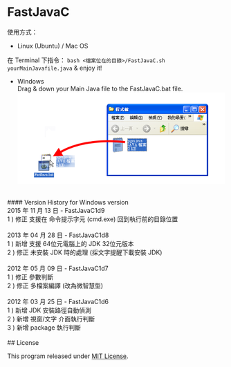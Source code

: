 # FastJavaC

使用方式：

* Linux (Ubuntu) / Mac OS

在 Terminal 下指令： `bash <檔案位在的目錄>/FastJavaC.sh yourMainJavafile.java` & enjoy it!
 
* Windows <br />
Drag & down your Main Java file to the FastJavaC.bat file.
![image](https://raw.githubusercontent.com/syneart/FastJavaC/master/FastJava_batch_snapshot.png)

<br />
#### Version History for Windows version<br />
2015 年 11 月 13 日 - FastJavaC1d9<br />
1 ) 修正 支援在 命令提示字元 (cmd.exe) 回到執行前的目錄位置<br />
<br />
2013 年 04 月 28 日 - FastJavaC1d8<br />
1 ) 新增 支援 64位元電腦上的 JDK 32位元版本<br />
2 ) 修正 未安裝 JDK 時的處理 (採文字提醒下載安裝 JDK)<br />
<br />
2012 年 05 月 09 日 - FastJavaC1d7<br />
1 ) 修正 參數判斷<br />
2 ) 修正 多檔案編譯 (改為微智慧型)<br />
<br />
2012 年 03 月 25 日 - FastJavaC1d6<br />
1 ) 新增 JDK 安裝路徑自動偵測<br />
2 ) 新增 視窗/文字 介面執行判斷<br />
3 ) 新增 package 執行判斷<br />
<br />
## License

This program released under [MIT License](LICENSE).

